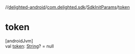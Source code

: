 //[delighted-android](../../../index.md)/[com.delighted.sdk](../index.md)/[SdkInitParams](index.md)/[token](token.md)

# token

[androidJvm]\
val [token](token.md): [String](https://kotlinlang.org/api/latest/jvm/stdlib/kotlin/-string/index.html)? = null
